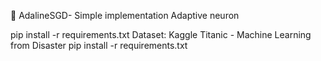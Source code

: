 🤖 AdalineSGD- Simple implementation Adaptive neuron

pip install -r requirements.txt
Dataset: Kaggle Titanic - Machine Learning from Disaster
pip install -r requirements.txt
